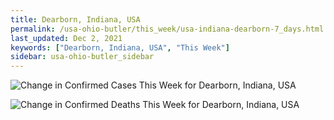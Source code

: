 ```yaml
---
title: Dearborn, Indiana, USA
permalink: /usa-ohio-butler/this_week/usa-indiana-dearborn-7_days.html
last_updated: Dec 2, 2021
keywords: ["Dearborn, Indiana, USA", "This Week"]
sidebar: usa-ohio-butler_sidebar
---
```


![Change in Confirmed Cases This Week for Dearborn, Indiana, USA](/covid_tracker/images/graphs/usa-indiana-dearborn-delta_confirmed-7_days_graph.png)

![Change in Confirmed Deaths This Week for Dearborn, Indiana, USA](/covid_tracker/images/graphs/usa-indiana-dearborn-delta_deaths-7_days_graph.png)
